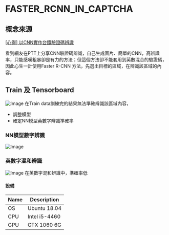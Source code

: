 # FASTER_RCNN_IN_CAPTCHA


## 概念來源
[[心得] 以CNN實作台鐵驗證碼辨識](https://www.ptt.cc/bbs/Python/M.1514130793.A.2E1.html)

看到網友在PTT上分享CNN驗證碼辨識，自己生成圖片、簡單的CNN，高辨識率，只能感嘆粗暴卻是有力的方法；但這個方法卻不能套用到英數混合的驗證碼，因此心生一計使用Faster R-CNN 方法，先選出目標的區域，在辨識該區域的內容。

## Train 及 Tensorboard 
  ![Image](./)
  在Train data訓練完的結果無法準確辨識該區域內容，
  * 調整模型
  * 確定NN模型英數字辨識準確率
### NN模型數字辨識
  ![Image](./)
  
### 英數字混和辨識
  ![Image](./)
  在英數字混和辨識中，準確率低
  
####  設備
|Name|Description|
|----|----|
|OS|Ubuntu 18.04|
|CPU|Intel i5-4460|
|GPU|GTX 1060 6G|
